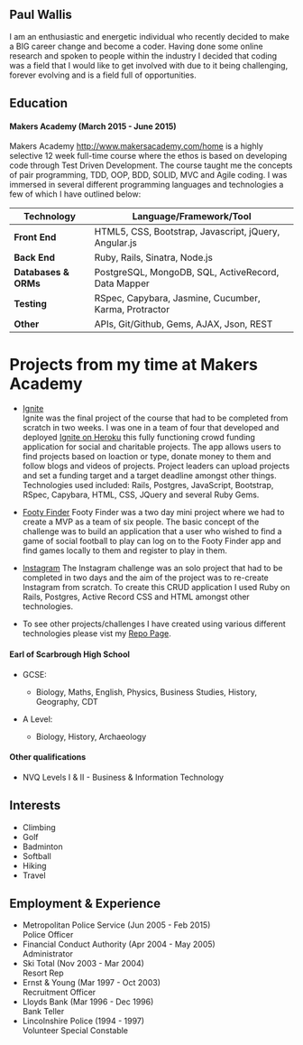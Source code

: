 ## Paul Wallis

I am an enthusiastic and energetic individual who recently decided to make a BIG career change and become a coder.
Having done some online research and spoken to people within the industry I decided that coding was a field that I would like to get involved with due to it being challenging, forever evolving and is a field full of opportunities.

## Education

#### Makers Academy (March 2015 - June 2015)
Makers Academy http://www.makersacademy.com/home is a highly selective 12 week full-time course where the ethos is based on developing code through Test Driven Development.  The course taught me the concepts of pair programming, TDD, OOP, BDD, SOLID, MVC and Agile coding. I was immersed in several different programming languages and technologies a few of which I have outlined below:

Technology | Language/Framework/Tool
-----------|------------------------
**Front End** | HTML5, CSS, Bootstrap, Javascript, jQuery, Angular.js
**Back End** | Ruby, Rails, Sinatra, Node.js
**Databases & ORMs** | PostgreSQL, MongoDB, SQL, ActiveRecord, Data Mapper
**Testing** | RSpec, Capybara, Jasmine, Cucumber, Karma, Protractor
**Other** | APIs, Git/Github, Gems, AJAX, Json, REST

# Projects from my time at Makers Academy

- [Ignite](https://github.com/PaulWallis42/final_project_2)  
  Ignite was the final project of the course that had to be completed from scratch in two weeks.  I was one in a team of four that developed and deployed [Ignite on Heroku](https://igniteit.herokuapp.com) this fully functioning crowd funding application for social and charitable projects.  The app allows users to find projects based on loaction or type, donate money to them and follow blogs and videos of projects.  Project leaders can upload projects and set a funding target and a target deadline amongst other things.  Technologies used included: Rails, Postgres, JavaScript, Bootstrap, RSpec, Capybara, HTML, CSS, JQuery and several Ruby Gems. 

- [Footy Finder](https://github.com/PaulWallis42/footy-finder)
  Footy Finder was a two day mini project where we had to create a MVP as a team of six people.  The basic concept of the challenge was to build an application that a user who wished to find a game of social football to play can log on to the Footy Finder app and find games locally to them and register to play in them.  

- [Instagram](https://github.com/PaulWallis42/instagram-challenge)
  The Instagram challenge was an solo project that had to be completed in two days and the aim of the project was to re-create Instagram from scratch.  To create this CRUD application I used Ruby on Rails, Postgres, Active Record CSS and HTML amongst other technologies.

- To see other projects/challenges I have created using various different technologies please vist my [Repo Page](https://github.com/PaulWallis42?tab=repositories).



#### Earl of Scarbrough High School

- GCSE:
    - Biology, Maths, English, Physics, Business Studies, History, Geography, CDT

- A Level:
    - Biology, History, Archaeology

#### Other qualifications

- NVQ Levels I & II - Business & Information Technology

## Interests

- Climbing
- Golf
- Badminton
- Softball
- Hiking
- Travel

## Employment & Experience

- Metropolitan Police Service (Jun 2005 - Feb 2015)   
 Police Officer
- Financial Conduct Authority (Apr 2004 - May 2005)   
 Administrator
- Ski Total (Nov 2003 - Mar 2004)                   
 Resort Rep
- Ernst & Young (Mar 1997 - Oct 2003)               
 Recruitment Officer
- Lloyds Bank (Mar 1996 - Dec 1996)                 
 Bank Teller
- Lincolnshire Police (1994 - 1997)                 
 Volunteer Special Constable


